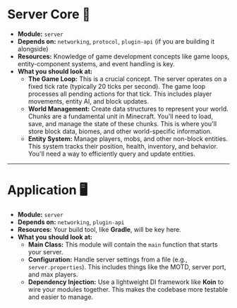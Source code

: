 # Server Core 🧠

* **Module:** `server`
* **Depends on:** `networking`, `protocol`, `plugin-api` (if you are building it alongside)
* **Resources:** Knowledge of game development concepts like game loops, entity-component systems, and event handling is
  key.
* **What you should look at:**
    * **The Game Loop:** This is a crucial concept. The server operates on a fixed tick rate (typically 20 ticks per
      second). The game loop processes all pending actions for that tick. This includes player movements, entity AI, and
      block updates.
    * **World Management:** Create data structures to represent your world. Chunks are a fundamental unit in Minecraft.
      You'll need to load, save, and manage the state of these chunks. This is where you'll store block data, biomes,
      and other world-specific information.
    * **Entity System:** Manage players, mobs, and other non-block entities. This system tracks their position, health,
      inventory, and behavior. You'll need a way to efficiently query and update entities.

-----

# Application 🖥️

* **Module:** `server`
* **Depends on:** `networking`, `plugin-api`
* **Resources:** Your build tool, like **Gradle**, will be key here.
* **What you should look at:**
    * **Main Class:** This module will contain the `main` function that starts your server.
    * **Configuration:** Handle server settings from a file (e.g., `server.properties`). This includes things like the
      MOTD, server port, and max players.
    * **Dependency Injection:** Use a lightweight DI framework like **Koin** to wire your modules together. This makes
      the codebase more testable and easier to manage.